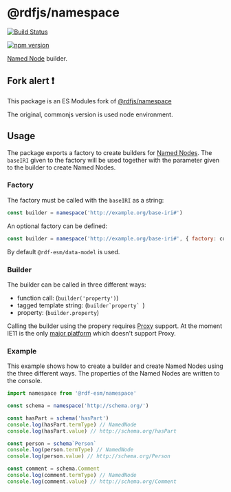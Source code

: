 # @rdfjs/namespace

[![Build Status](https://travis-ci.org/rdfjs/namespace.svg?branch=master)](https://travis-ci.org/rdfjs/namespace)

[![npm version](https://img.shields.io/npm/v/@rdfjs/namespace.svg)](https://www.npmjs.com/package/@rdfjs/namespace)

[Named Node](http://rdf.js.org/) builder.

## Fork alert :exclamation:

This package is an ES Modules fork of [@rdfjs/namespace](https://npm.im/@rdfjs/namespace)

The original, commonjs version is used node environment.

## Usage

The package exports a factory to create builders for [Named Nodes](http://rdf.js.org/#namednode-interface).
The `baseIRI` given to the factory will be used together with the parameter given to the builder to create Named Nodes.

### Factory

The factory must be called with the `baseIRI` as a string:
```javascript
const builder = namespace('http://example.org/base-iri#')
```

An optional factory can be defined:
```javascript
const builder = namespace('http://example.org/base-iri#', { factory: customFactory })
```

By default `@rdf-esm/data-model` is used.

### Builder

The builder can be called in three different ways:

- function call: (`builder('property')`)
- tagged template string: (```builder`property` ```)
- property: (`builder.property`)

Calling the builder using the propery requires [Proxy](https://www.ecma-international.org/ecma-262/6.0/#sec-proxy-objects) support.
At the moment IE11 is the only [major platform](https://caniuse.com/#feat=proxy) which doesn't support Proxy.

### Example

This example shows how to create a builder and create Named Nodes using the three different ways.
The properties of the Named Nodes are written to the console.

```javascript
import namespace from '@rdf-esm/namespace'

const schema = namespace('http://schema.org/')

const hasPart = schema('hasPart')
console.log(hasPart.termType) // NamedNode
console.log(hasPart.value) // http://schema.org/hasPart

const person = schema`Person`
console.log(person.termType) // NamedNode
console.log(person.value) // http://schema.org/Person

const comment = schema.Comment
console.log(comment.termType) // NamedNode
console.log(comment.value) // http://schema.org/Comment
```
